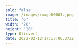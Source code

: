 ```yaml
---
sold: false
image: /images/image00003.jpeg
title: "6"
width: "20"
height: "20"
type: Olieverf
date: 2022-02-12T17:17:06.373Z
---
```

